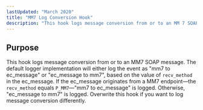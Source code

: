 ```yaml
---
lastUpdated: "March 2020"
title: "MM7 Log Conversion Hook"
description: "This hook logs message conversion from or to an MM 7 SOAP message The default logger implementation will either log the event as mm 7 to ec message or ec message to mm 7 based on the value of recv method in the ec message If the ec message originates..."
---
```



## <a name="MM7LogConversionHook.purpose"></a> Purpose

This hook logs message conversion from or to an MM7 SOAP message. The default logger implementation will either log the event as "mm7 to ec_message" or "ec_message to mm7", based on the value of `recv_method` in the ec_message. If the ec_message originates from a MM7 endpoint—the `recv_method` equals `P_MM7`—"mm7 to ec_message" is logged. Otherwise, "ec_message to mm7" is logged. Overwrite this hook if you want to log message conversion differently.